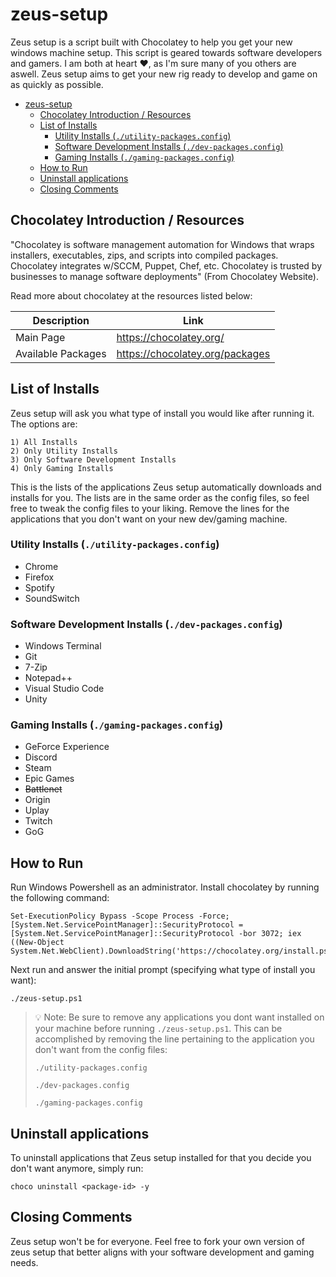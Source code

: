 # zeus-setup

Zeus setup is a script built with Chocolatey to help you get your new windows machine setup. This script is geared towards software developers and gamers. I am both at heart :heart:, as I'm sure many of you others are aswell. Zeus setup aims to get your new rig ready to develop and game on as quickly as possible.

- [zeus-setup](#zeus-setup)
  - [Chocolatey Introduction / Resources](#chocolatey-introduction--resources)
  - [List of Installs](#list-of-installs)
    - [Utility Installs (`./utility-packages.config`)](#utility-installs-utility-packagesconfig)
    - [Software Development Installs (`./dev-packages.config`)](#software-development-installs-dev-packagesconfig)
    - [Gaming Installs (`./gaming-packages.config`)](#gaming-installs-gaming-packagesconfig)
  - [How to Run](#how-to-run)
  - [Uninstall applications](#uninstall-applications)
  - [Closing Comments](#closing-comments)

## Chocolatey Introduction / Resources

"Chocolatey is software management automation for Windows that wraps installers, executables, zips, and scripts into compiled packages. Chocolatey integrates w/SCCM, Puppet, Chef, etc. Chocolatey is trusted by businesses to manage software deployments" (From Chocolatey Website). 

Read more about chocolatey at the resources listed below:

| Description | Link | 
|---|---|
| Main Page | <https://chocolatey.org/> | 
| Available Packages |<https://chocolatey.org/packages>

## List of Installs

Zeus setup will ask you what type of install you would like after running it. The options are:
```
1) All Installs
2) Only Utility Installs
3) Only Software Development Installs
4) Only Gaming Installs
```

This is the lists of the applications Zeus setup automatically downloads and installs for you. The lists are in the same order as the config files, so feel free to tweak the config files to your liking. Remove the lines for the applications that you don't want on your new dev/gaming machine.

### Utility Installs (`./utility-packages.config`)
* Chrome
* Firefox
* Spotify
* SoundSwitch

### Software Development Installs (`./dev-packages.config`)
* Windows Terminal
* Git
* 7-Zip
* Notepad++
* Visual Studio Code
* Unity

### Gaming Installs (`./gaming-packages.config`)
* GeForce Experience
* Discord
* Steam
* Epic Games
* ~~Battlenet~~
* Origin
* Uplay
* Twitch
* GoG

## How to Run

Run Windows Powershell as an administrator. Install chocolatey by running the following command:

```
Set-ExecutionPolicy Bypass -Scope Process -Force; [System.Net.ServicePointManager]::SecurityProtocol = [System.Net.ServicePointManager]::SecurityProtocol -bor 3072; iex ((New-Object System.Net.WebClient).DownloadString('https://chocolatey.org/install.ps1'))
```

Next run and answer the initial prompt (specifying what type of install you want):
```
./zeus-setup.ps1
```
> :bulb: Note: Be sure to remove any applications you dont want installed on your machine before running `./zeus-setup.ps1`. This can be accomplished by removing the line pertaining to the application you don't want from the config files: 
> 
> `./utility-packages.config`
> 
> `./dev-packages.config`
> 
> `./gaming-packages.config`



## Uninstall applications

To uninstall applications that Zeus setup installed for that you decide you don't want anymore, simply run:

```
choco uninstall <package-id> -y
```

## Closing Comments

Zeus setup won't be for everyone. Feel free to fork your own version of zeus setup that better aligns with your software development and gaming needs.